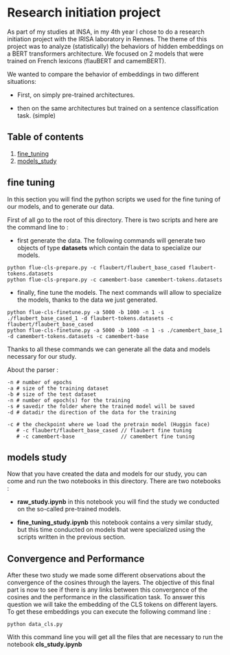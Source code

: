 # Research initiation project

As part of my studies at INSA, in my 4th year I chose to do a research initiation project with the IRISA laboratory in Rennes. The theme of this project was to analyze (statistically) the behaviors of hidden embeddings on a BERT transformers architecture. We focused on 2 models that were trained on French lexicons (flauBERT and camemBERT).

We wanted to compare the behavior of embeddings in two different situations:

- First, on simply pre-trained architectures.

- then on the same architectures but trained on a sentence classification task. (simple)


## Table of contents

1. [fine_tuning](#fine-tuning)
2. [models_study](#models-study)


## fine tuning

In this section you will find the python scripts we used for the fine tuning of our models, and to generate our data.

First of all go to the root of this directory. There is two scripts and here are the command line to :

- first generate the data. The following commands will generate two objects of type **datasets** which contain the data to specialize our models.

```
python flue-cls-prepare.py -c flaubert/flaubert_base_cased flaubert-tokens.datasets 
python flue-cls-prepare.py -c camembert-base camembert-tokens.datasets
```
- finally, fine tune the models. The next commands will allow to specialize the models, thanks to the data we just generated.

```
python flue-cls-finetune.py -a 5000 -b 1000 -n 1 -s ./flaubert_base_cased_1 -d flaubert-tokens.datasets -c flaubert/flaubert_base_cased
python flue-cls-finetune.py -a 5000 -b 1000 -n 1 -s ./camembert_base_1 -d camembert-tokens.datasets -c camembert-base
```



Thanks to all these commands we can generate all the data and models necessary for our study.

About the parser :

```
-n # number of epochs
-a # size of the training dataset
-b # size of the test dataset
-n # number of epoch(s) for the training
-s # savedir the folder where the trained model will be saved
-d # datadir the direction of the data for the training

-c # the checkpoint where we load the pretrain model (Huggin face)
   # -c flaubert/flaubert_base_cased // flaubert fine tuning
   # -c camembert-base               // camembert fine tuning
```



## models study

Now that you have created the data and models for our study, you can come and run the two notebooks in this directory. There are two notebooks :

- **raw_study.ipynb** in this notebook you will find the study we conducted on the so-called pre-trained models.

- **fine_tuning_study.ipynb** this notebook contains a very similar study, but this time conducted on models that were specialized using the scripts written in the previous section.

## Convergence and Performance

After these two study we made some different observations about the convergence of the cosines through the layers. 
The objective of this final part is now to see if there is any links between this convergence of the cosines and the performance in the classification task.
To answer this question we will take the embedding of the CLS tokens on different layers. To get these embeddings you can execute the following command line :

```
python data_cls.py
```

With this command line you will get all the files that are necessary to run the notebook **cls_study.ipynb**




